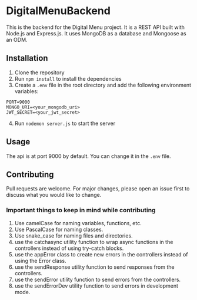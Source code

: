 # DigitalMenuBackend

This is the backend for the Digital Menu project. It is a REST API built with Node.js and Express.js. It uses MongoDB as a database and Mongoose as an ODM.

## Installation

1. Clone the repository
2. Run `npm install` to install the dependencies
3. Create a `.env` file in the root directory and add the following environment variables:

```
PORT=9000
MONGO_URI=<your_mongodb_uri>
JWT_SECRET=<your_jwt_secret>
```

4. Run `nodemon server.js` to start the server

## Usage

The api is at port 9000 by default. You can change it in the `.env` file.

## Contributing

Pull requests are welcome. For major changes, please open an issue first to discuss what you would like to change.

### Important things to keep in mind while contributing

1. Use camelCase for naming variables, functions, etc.
2. Use PascalCase for naming classes.
3. Use snake_case for naming files and directories.
4. use the catchasync utility function to wrap async functions in the controllers instead of using try-catch blocks.
5. use the appError class to create new errors in the controllers instead of using the Error class.
6. use the sendResponse utility function to send responses from the controllers.
7. use the sendError utility function to send errors from the controllers.
8. use the sendErrorDev utility function to send errors in development mode.
